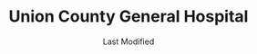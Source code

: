 ---
layout: location-page
date: Last Modified
description: "Local COVID-19 testing is available at Union County General Hospital in Clayton, New Mexico, USA."
permalink: "locations/new-mexico/clayton/union-county-general-hospital/"
tags:
  - locations
  - new-mexico
title: Union County General Hospital
state: New Mexico
stateAbbr: NM
hood: Clayton
address: 300 Wilson St
city: Clayton
zip: 88415
mapUrl: "http://maps.apple.com/?q=Union+County+General+Hospital&address=300+Wilson+St,Clayton,New+Mexico,88415"
locationType: Walk-in
phone: 575-374-2584
website: http://ucgh.net/
onlineBooking: undefined
closed: undefined
closedUpdate: April 15th, 2020
notes: "By appointment only. Requires phone screen."
days: Hours unknown
ctaMessage: Learn more
ctaUrl: "http://ucgh.net/"
---